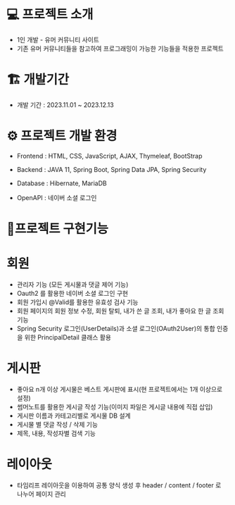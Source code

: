 # 💻 프로젝트 소개
* 1인 개발 - 유머 커뮤니티 사이트
* 기존 유머 커뮤니티들을 참고하여 프로그래밍이 가능한 기능들을 적용한 프로젝트

# 🏗️ 개발기간
* 개발 기간 : 2023.11.01 ~ 2023.12.13

# ⚙️ 프로젝트 개발 환경
* Frontend : HTML, CSS, JavaScript, AJAX, Thymeleaf, BootStrap

* Backend : JAVA 11, Spring Boot, Spring Data JPA, Spring Security

* Database : Hibernate, MariaDB

* OpenAPI : 네이버 소셜 로그인

# 📜프로젝트 구현기능
# 회원
* 관리자 기능 (모든 게시물과 댓글 제어 기능)
* Oauth2 를 활용한 네이버 소셜 로그인 구현
* 회원 가입시 @Valid를 활용한 유효성 검사 기능
* 회원 페이지의 회원 정보 수정, 회원 탈퇴, 내가 쓴 글 조회, 내가 좋아요 한 글 조회 기능
* Spring Security 로그인(UserDetails)과 소셜 로그인(OAuth2User)의 통합 인증을 위한 PrincipalDetail 클래스 활용

# 게시판

* 좋아요 n개 이상 게시물은 베스트 게시판에 표시(현 프로젝트에서는 1개 이상으로 설정)
* 썸머노트를 활용한 게시글 작성 기능(이미지 파일은 게시글 내용에 직접 삽입)
* 게시판 이름과 카테고리별로 게시물 DB 설계
* 게시물 별 댓글 작성 / 삭제 기능
* 제목, 내용, 작성자별 검색 기능

# 레이아웃
* 타임리프 레이아웃을 이용하여 공통 양식 생성 후 header / content / footer 로 나누어 페이지 관리
